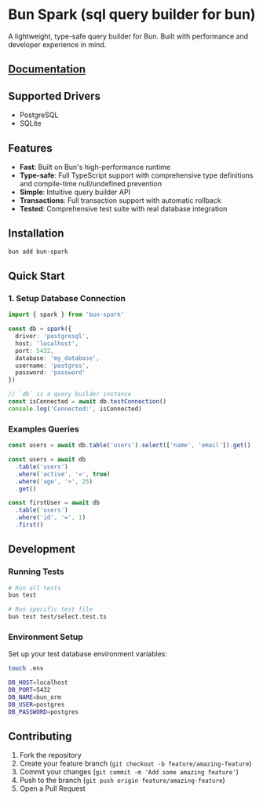 # Bun Spark (sql query builder for bun)

A lightweight, type-safe query builder for Bun. Built with performance and developer experience in mind.

## [Documentation](https://necessarylion.github.io/bun-spark)

## Supported Drivers

- PostgreSQL
- SQLite

## Features

- **Fast**: Built on Bun's high-performance runtime
- **Type-safe**: Full TypeScript support with comprehensive type definitions and compile-time null/undefined prevention
- **Simple**: Intuitive query builder API
- **Transactions**: Full transaction support with automatic rollback
- **Tested**: Comprehensive test suite with real database integration

## Installation

```bash
bun add bun-spark
```

## Quick Start

### 1. Setup Database Connection

```typescript
import { spark } from 'bun-spark'

const db = spark({
  driver: 'postgresql',
  host: 'localhost',
  port: 5432,
  database: 'my_database',
  username: 'postgres',
  password: 'password'
})

// `db` is a query builder instance
const isConnected = await db.testConnection()
console.log('Connected:', isConnected)
```

### Examples Queries

```typescript
const users = await db.table('users').select(['name', 'email']).get()

const users = await db
  .table('users')
  .where('active', '=', true)
  .where('age', '>', 25)
  .get()

const firstUser = await db
  .table('users')
  .where('id', '=', 1)
  .first()
```

## Development

### Running Tests

```bash
# Run all tests
bun test

# Run specific test file
bun test test/select.test.ts
```

### Environment Setup

Set up your test database environment variables:

```bash
touch .env
```

```bash
DB_HOST=localhost
DB_PORT=5432
DB_NAME=bun_orm
DB_USER=postgres
DB_PASSWORD=postgres
```

## Contributing

1. Fork the repository
2. Create your feature branch (`git checkout -b feature/amazing-feature`)
3. Commit your changes (`git commit -m 'Add some amazing feature'`)
4. Push to the branch (`git push origin feature/amazing-feature`)
5. Open a Pull Request

